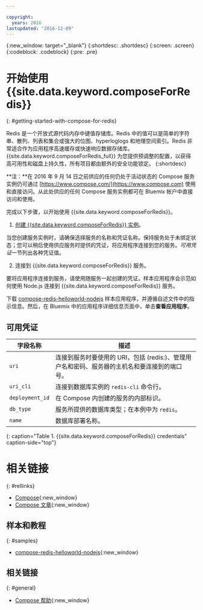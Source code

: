 ```yaml
---

copyright:
  years: 2016
lastupdated: "2016-12-09"
---
```


{:new_window: target="_blank"}
{:shortdesc: .shortdesc}
{:screen: .screen}
{:codeblock: .codeblock}
{:pre: .pre}

# 开始使用 {{site.data.keyword.composeForRedis}}
{: #getting-started-with-compose-for-redis}

Redis 是一个开放式源代码内存中键值存储库。Redis 中的值可以是简单的字符串、散列、列表和集合或强大的位图、hyperloglogs 和地理空间索引。Redis 非常适合作为应用程序高速缓存或快速响应数据存储库。{{site.data.keyword.composeForRedis_full}} 为您提供预调整的配置，以获得高可用性和磁盘上持久性，所有项目都由额外的安全功能锁定。
{:shortdesc}

**注：**在 2016 年 9 月 14 日之前供应的任何仍处于活动状态的 Compose 服务实例仍可通过 [https://www.compose.com/](https://www.compose.com) 使用和直接访问。从此处供应的任何 Compose 服务实例都可在 Bluemix 帐户中直接访问和使用。

完成以下步骤，以开始使用 {{site.data.keyword.composeForRedis}}。

1. [创建 {{site.data.keyword.composeForRedis}} 实例](https://console.ng.bluemix.net/catalog/services/compose-for-redis/)。

  当您创建服务实例时，请确保选择服务的名称和凭证名称。保持服务处于未绑定状态；您可以稍后使用供应服务时提供的凭证，将应用程序连接到您的服务。*可用凭证*一节列出各种凭证值。

2. 连接到 {{site.data.keyword.composeForRedis}} 服务。

  要将应用程序连接到服务，请使用随服务一起创建的凭证。样本应用程序会示范如何使用 Node.js 连接到 {{site.data.keyword.composeForRedis}} 服务。

  下载 [compose-redis-helloworld-nodejs](https://github.com/IBM-Bluemix/compose-redis-helloworld-nodejs) 样本应用程序，并遵循自述文件中的指示信息。然后，在 Bluemix 中的应用程序详细信息页面中，单击**查看应用程序**。

## 可用凭证

字段名称|描述
----------|-----------
`uri`|连接到服务时要使用的 URI，包括 (redis:)、管理用户名和密码、服务器的主机名和要连接到的端口号。
`uri_cli`|连接到数据库实例的 `redis-cli` 命令行。
`deployment_id`|在 Compose 内创建的服务的内部标识。
`db_type`|服务所提供的数据库类型；在本例中为 `redis`。
`name`|数据库部署名称。

{: caption="Table 1. {{site.data.keyword.composeForRedis}} credentials" caption-side="top"}

# 相关链接
{: #rellinks}

* [Compose](https://www.compose.com){:new_window}
* [Compose 文章](https://www.compose.com/articles/){:new_window}

## 样本和教程
{: #samples}
* [compose-redis-helloworld-nodejs](https://github.com/IBM-Bluemix/compose-redis-helloworld-nodejs){:new_window}

## 相关链接
{: #general}
* [Compose 帮助](https://help.compose.com/docs){:new_window}
